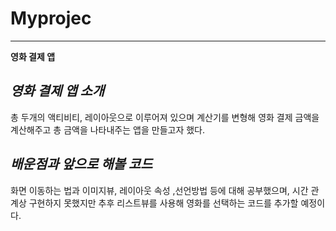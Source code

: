 # Myprojec
---
**영화 결제 앱** 


*영화 결제 앱 소개*
---
총 두개의 액티비티, 레이아웃으로 이루어져 있으며 계산기를 변형해 영화 결제 금액을 계산해주고 총 금액을 나타내주는 앱을 만들고자 했다.


*배운점과 앞으로 해볼 코드*
---
화면 이동하는 법과 이미지뷰, 레이아웃 속성 ,선언방법 등에 대해 공부했으며, 시간 관계상 구현하지 못했지만 추후 리스트뷰를 사용해 영화를 선택하는 코드를 추가할 예정이다.   




